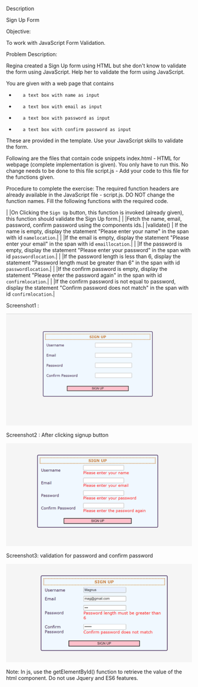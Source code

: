 Description


Sign Up Form

Objective:

To work with JavaScript Form Validation.

Problem Description:

Regina created a Sign Up form using HTML but she don't know to validate the form using JavaScript. Help her to validate the form using JavaScript.

You are given with a web page that contains

-        a text box with name as input

-        a text box with email as input

-        a text box with password as input

-        a text box with confirm password as input

These are provided in the template. Use your JavaScript skills to validate the form.

Following are the files that contain code snippets
index.html - HTML for webpage (complete implementation is given). You only have to run this. No change needs to be done to this file
script.js - Add your code to this file for the functions given. 

Procedure to complete the exercise: The required function headers are already available in the JavaScript file - script.js. DO NOT change the function names. Fill the following functions with the required code.

|                     |On Clicking the `Sign Up` button, this function is invoked (already given), this function should validate the Sign Up form.|
|                     |Fetch the name, email, password, confirm password using the components ids.|
|validate()           | If the name is empty, display the statement "Please enter your name" in the span with id `namelocation`.|
|                     |If the email is empty, display the statement "Please enter your email" in the span with id `emaillocation`.|
|                     |If the password is empty, display the statement "Please enter your password" in the span with id `passwordlocation`.|
|                     |If the password length is less than 6, display the statement "Password length must be greater than 6" in the span with id `passwordlocation`.|
|                     |If the confirm password is empty, display the statement "Please enter the password again" in the span with id `confirmlocation`.|
|                     |If the confirm password is not equal to  password, display the statement "Confirm password does not match" in the span with id `confirmlocation`.|

Screenshot1 :

![Screenshot1](s1.png)

Screenshot2 : After clicking signup button

![Screenshot2](s2.png)

Screenshot3: validation for password and confirm password

![Screenshot3](s3.png)

Note:
In js, use the getElementById() function to retrieve the value of the html component. Do not use Jquery and ES6 features.
 
